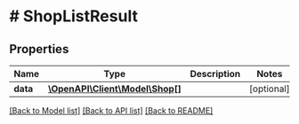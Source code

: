 # # ShopListResult

## Properties

Name | Type | Description | Notes
------------ | ------------- | ------------- | -------------
**data** | [**\OpenAPI\Client\Model\Shop[]**](Shop.md) |  | [optional]

[[Back to Model list]](../../README.md#models) [[Back to API list]](../../README.md#endpoints) [[Back to README]](../../README.md)

